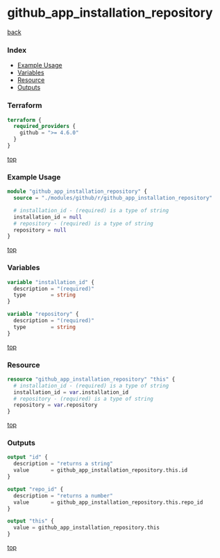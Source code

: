 # github_app_installation_repository

[back](../github.md)

### Index

- [Example Usage](#example-usage)
- [Variables](#variables)
- [Resource](#resource)
- [Outputs](#outputs)

### Terraform

```terraform
terraform {
  required_providers {
    github = ">= 4.6.0"
  }
}
```

[top](#index)

### Example Usage

```terraform
module "github_app_installation_repository" {
  source = "./modules/github/r/github_app_installation_repository"

  # installation_id - (required) is a type of string
  installation_id = null
  # repository - (required) is a type of string
  repository = null
}
```

[top](#index)

### Variables

```terraform
variable "installation_id" {
  description = "(required)"
  type        = string
}

variable "repository" {
  description = "(required)"
  type        = string
}
```

[top](#index)

### Resource

```terraform
resource "github_app_installation_repository" "this" {
  # installation_id - (required) is a type of string
  installation_id = var.installation_id
  # repository - (required) is a type of string
  repository = var.repository
}
```

[top](#index)

### Outputs

```terraform
output "id" {
  description = "returns a string"
  value       = github_app_installation_repository.this.id
}

output "repo_id" {
  description = "returns a number"
  value       = github_app_installation_repository.this.repo_id
}

output "this" {
  value = github_app_installation_repository.this
}
```

[top](#index)